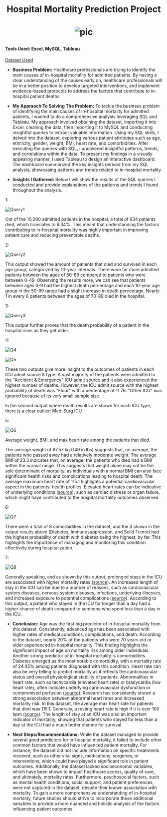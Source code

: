 # <p align="center">Hospital Mortality Prediction Project</p>

# <p align="center"> ![pic](https://media.istockphoto.com/id/1194838627/vector/patient-in-hospital.jpg?s=612x612&w=0&k=20&c=LqhY8qXr1IgGA0PjGLwqEyVJL-MBTFBU5rf3Dcg4DWo=) </p>

#### **Tools Used**: Excel, MySQL, Tableau

[Dataset Used](https://www.kaggle.com/datasets/mitishaagarwal/patient)

- **Business Problem:** Healthcare professionals are trying to identify the main causes of in-hospital mortality for admitted patients. By having a clear understanding of the causes early on, healthcare professionals will be in a better position to develop targeted interventions, and implement evidence-based protocols to address the factors that contribute to in-hospital patient deaths. 

- **My Appraoch To Solving The Problem:** To tackle the business problem of identifying the main causes of in-hospital mortality for admitted patients, I wanted to do a comprehensive analysis leveraging SQL and Tableau. My approach involved obtaining the dataset, importing it into Excel, cleaning the data, then importing it to MySQL and conducting insightful queries to extract valuable information. Using my SQL skills, I delved into the dataset, exploring various patient attributes such as age, ethnicity, gender, weight, BMI, heart rate, and comorbidities. After executing the queries with SQL, I uncovered insightful patterns, trends, and correlations within the data. To present my findings in a visually appealing manner, I used Tableau to design an interactive dashboard. The dashboard summarized the key insights derived from my SQL analysis, showcasing patterns and trends related to in-hospital mortality. 

- **Insights I Gathered:** Below I will show the results of the SQL queries I conducted and provide explanations of the patterns and trends I found throughout the analysis.

1: 

![Query1](https://i.ibb.co/SV4r1Rt/Screen-Shot-2023-06-29-at-4-52-19-PM.png)

Out of the 10,000 admitted patients in the hospital, a total of 634 patients died, which translates to 6.34%. This meant that understanding the factors contributing to in-hospital mortality was highly important in improving patient care and reducing preventable deaths.

2:

![Query2](https://i.ibb.co/XC5qXg8/Screen-Shot-2023-06-29-at-7-44-37-PM.png)

This output showed the amount of patients that died and survived in each age group, categorized by 10-year intervals. There were far more admitted patients between the ages of 50-89 compared to patients who were between 0-49. Observing the results more, we can see that patients between ages 0-9 had the highest death percentage and each 10-year age group in the 50-89 range had a slight increase in death percentage. Nearly 1 in every 6 patients between the ages of 70-89 died in the hospital. 

3:

![Query3](https://i.ibb.co/MnB3M5L/Screen-Shot-2023-06-29-at-7-56-52-PM.png)

This output further proves that the death probability of a patient in the hospital rises as they get older.

4:

![Q4](https://i.ibb.co/54ZBMBH/Screen-Shot-2023-06-29-at-8-08-53-PM.png)

![Q5](https://i.ibb.co/mJB1cxY/Screen-Shot-2023-06-29-at-8-09-28-PM.png)

These two outputs give more insight to the outcomes of patients in each ICU admit source & type. A vast majority of the patients were admitted to the "Accident & Emergency" ICU admit source and it also experienced the highest number of deaths. However, the ICU admit source with the highest probability of death was "Floor" with a percentage of 11.76. "Other ICU" was ignored because of its very small sample size. 

In the second output where death results are shown for each ICU type, there is a clear outlier: Med-Surg ICU

5:

![Q6](https://i.ibb.co/5cCNgyW/Screen-Shot-2023-06-29-at-8-32-29-PM.png)

Average weight, BMI, and max heart rate among the patients that died. 

The average weight of 67.57 kg (149 in lbs) suggests that, on average, the patients who passed away had a relatively moderate weight. The average BMI of 23.3 indicates that, on average, the patients who died had a BMI within the normal range. This suggests that weight alone may not be the sole determinant of mortality, as individuals with a normal BMI can also face significant health risks and complications leading to hospital death. The average maximum heart rate of 115.1 highlights a potential cardiovascular aspect in the patients' health profiles. Elevated heart rates can be indicative of underlying conditions ([source](https://www.mayoclinic.org/diseases-conditions/tachycardia/symptoms-causes/syc-20355127)), such as cardiac distress or organ failure, which might have contributed to the hospital mortality outcomes observed.

6: 

![Q7](https://i.ibb.co/GHb3dnT/Screen-Shot-2023-06-29-at-8-48-21-PM.png)

There were a total of 8 comorbidities in the dataset, and the 3 shown in the output results above (Diabetes, Immunosuppression, and Solid Tumor) had the highest probability of death with diabetes being the highest, by far. This highlights the importance of managing and monitoring this condition effectively during hospitalization.

7: 

![Q8](https://i.ibb.co/Tkc9RVr/Screen-Shot-2023-07-01-at-2-56-23-PM.png)

Generally speaking, and as shown by this output, prolonged stays in the ICU are associated with higher mortality rates ([source](https://pubmed.ncbi.nlm.nih.gov/26571190/#:~:text=One%2Dyear%20mortality%20was%2026.6,the%20need%20for%20mechanical%20ventilation.)). An increased length of stay in the ICU can be due to a number of reasons, such as cardiovascular system diseases, nervous system diseases, infections, underlying illnesses, and increased exposure to potential complications ([source](https://www.ncbi.nlm.nih.gov/pmc/articles/PMC5884409/#:~:text=Our%20study%20showed%20a%20significantly,the%20length%20of%20stay%20increases.)). According to this output, a patient who stayed in the ICU for longer than a day had a higher chance of death compared to someone who spent less than a day in the ICU. 

- **Conclusion:** Age was the first big predictor of in-hospital mortality from this dataset. Consistently, advanced age has been associated with higher rates of medical conditions, complications, and death. According to the dataset, nearly 20% of the patients who were 70 years old or older experienced in-hospital mortality. This finding highlights the significant impact of age on mortality risk among older individuals. Another strong predictor of in-hospital mortality is comorbidities. Diabetes emerged as the most notable comorbidity, with a mortality rate of 24.45% among patients diagnosed with this condition. Heart rate can also be very telling to predict mortality as it reflects the cardiovascular status and overall physiological stability of patients. Abnormalities in heart rate, such as tachycardia (elevated heart rate) or bradycardia (low heart rate), often indicate underlying cardiovascular dysfunction or compromised perfusion ([source](https://www.mayoclinic.org/diseases-conditions/tachycardia/symptoms-causes/syc-20355127)). Research has consistently shown a strong association between abnormal heart rates and increased mortality risk. In this dataset, the average max heart rate for patients that died was 115.1. Generally, a resting heart rate is high if it is over 100 bpm ([source](https://www.healthline.com/health/dangerous-heart-rate)). The length of stay at an ICU was also an important indicator of mortality, showing that patients who stayed for less than a day at the ICU had a much better chance for survival.

- **Next Steps/Recommendations:** While the dataset managed to provide several good predictors for in-hospital mortality, it failed to include other common factors that would have influenced patient mortality. For instance, the dataset did not include information on specific treatments received, such as other vital signs, medications, surgeries, or interventions, which could have played a significant role in patient outcomes. Additionally, the dataset lacked socioeconomic variables, which have been shown to impact healthcare access, quality of care, and ultimately, mortality rates. Furthermore, psychosocial factors, such as mental health conditions, social support, and patient preferences, were not captured in the dataset, despite their known association with mortality. To gain a more comprehensive understanding of in-hospital mortality, future studies should strive to incorporate these additional variables to provide a more nuanced and holistic analysis of the factors influencing patient outcomes. 
